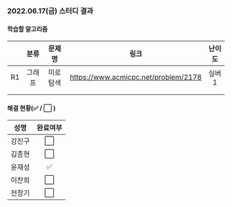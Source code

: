 ### 2022.06.17(금) 스터디 결과

#### 학습할 알고리즘

|      |    분류    |       문제명        |                 링크                  | 난이도 |
| :--: | :--------: | :-----------------: | :-----------------------------------: | :----: |
|  R1  | 그래프 | 미로 탐색 | https://www.acmicpc.net/problem/2178 | 실버1  |
|      |            |                     |                                       |        |
|      |            |                     |                                       |        |

#### 해결 현황(:white_check_mark: / :white_large_square:  )

|  성명  |       완료여부       |
| :----: | :------------------: |
| 강진구 | :white_large_square: |
| 김종현 | :white_large_square: |
| 윤재성 |  :white_check_mark:  |
| 이찬희 | :white_large_square: |
| 전창기 |  :white_large_square:  |
